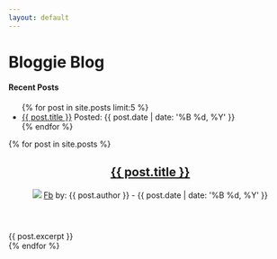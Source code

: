 ```yaml
---
layout: default
---
```



<div class="page blog-index">
  <h1>Bloggie Blog</h1>
  <div class="col-two blog-cols">
    <div class="col col-aside blog-recent">
      <h4>Recent Posts</h4>
      <ul class="blog-title-list">
        {% for post in site.posts limit:5 %}
          <li>
            <a href="{{ post.url }}">{{ post.title }}</a>
            <span>Posted: {{ post.date | date: '%B %d, %Y' }}</span>
          </li>
        {% endfor %}
      </ul>
    </div>
    <div class="col col-content blog-previews">
      {% for post in site.posts %}
        <div class="blog-posts">
          <header class="post-header">
            <h2><a href="{{ post.url }}">{{ post.title }}</a></h2>
            <div class="post-byline">
              <img src="{{ post.gravatar }}" />
              <a href="{{ post.authorTwitter }}" class="social-link">Fb</a>
              by: {{ post.author }}
              <span> - {{ post.date | date: '%B %d, %Y' }}</span>
            </div>
          </header>
          <div class="posts-image"
               style="background-image:url({{ post.postHero }})"></div>
          {{ post.excerpt }}
        </div>
      {% endfor %}
    </div>
  </div>
</div>